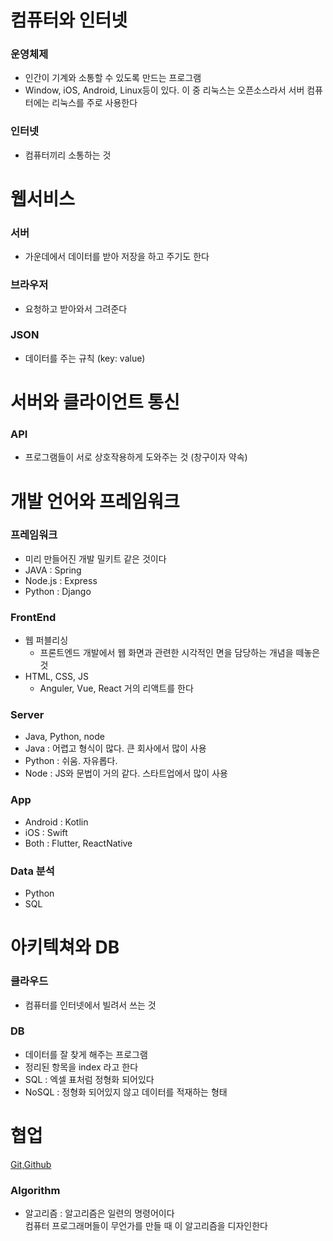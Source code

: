 # 컴퓨터와 인터넷

### 운영체제
+ 인간이 기계와 소통할 수 있도록 만드는 프로그램
+ Window, iOS, Android, Linux등이 있다. 이 중 리눅스는 오픈소스라서 서버 컴퓨터에는 리눅스를 주로 사용한다
### 인터넷
+ 컴퓨터끼리 소통하는 것

# 웹서비스

### 서버
+ 가운데에서 데이터를 받아 저장을 하고 주기도 한다
### 브라우저
+ 요청하고 받아와서 그려준다
### JSON
+ 데이터를 주는 규칙 (key: value)

# 서버와 클라이언트 통신

### API
+ 프로그램들이 서로 상호작용하게 도와주는 것 (창구이자 약속)

# 개발 언어와 프레임워크

### 프레임워크
+ 미리 만들어진 개발 밀키트 같은 것이다
+ JAVA : Spring
+ Node.js : Express
+ Python : Django

### FrontEnd
+ 웹 퍼블리싱
    + 프론트엔드 개발에서 웹 화면과 관련한 시각적인 면을 담당하는 개념을 떼놓은 것
+ HTML, CSS, JS
    + Anguler, Vue, React 거의 리액트를 한다

### Server
+ Java,  Python, node
 + Java : 어렵고 형식이 많다. 큰 회사에서 많이 사용
 + Python : 쉬움. 자유롭다.
 + Node : JS와 문법이 거의 같다. 스타트업에서 많이 사용

### App
+ Android : Kotlin
+ iOS : Swift
+ Both : Flutter, ReactNative

### Data 분석
+ Python
+ SQL

# 아키텍쳐와 DB

### 클라우드
+ 컴퓨터를 인터넷에서 빌려서 쓰는 것

### DB
+ 데이터를 잘 찾게 해주는 프로그램
+ 정리된 항목을 index 라고 한다
+ SQL : 엑셀 표처럼 정형화 되어있다
+ NoSQL : 정형화 되어있지 않고 데이터를 적재하는 형태

# 협업

[Git,Github](https://github.com/computersyestem/TIL/blob/main/git/git-flow.md, "Til link")


### Algorithm
+ 알고리즘 : 알고리즘은 일련의 명령어이다  
컴퓨터 프로그래머들이 무언가를 만들 때 이 알고리즘을 디자인한다